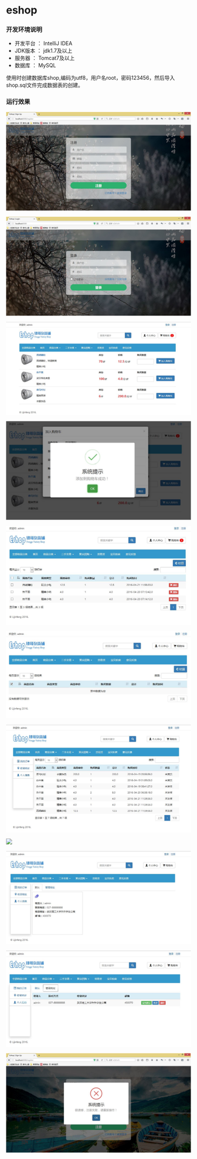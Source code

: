 # eshop

### 开发环境说明
* 开发平台 ： IntelliJ IDEA
* JDK版本 ： jdk1.7及以上
* 服务器 ： Tomcat7及以上
* 数据库 ： MySQL

使用时创建数据库shop,编码为utf8，用户名root，密码123456，然后导入shop.sql文件完成数据表的创建。

### 运行效果
![](readme/1.jpg)

![](readme/2.jpg)

![](readme/3.jpg)

![](readme/4.jpg)

![](readme/5.jpg)

![](readme/6.jpg)

![](readme/7.jpg)

![](readme/8.jpg)

![](readme/9.jpg)

![](readme/10.jpg)

![](readme/11.jpg)
